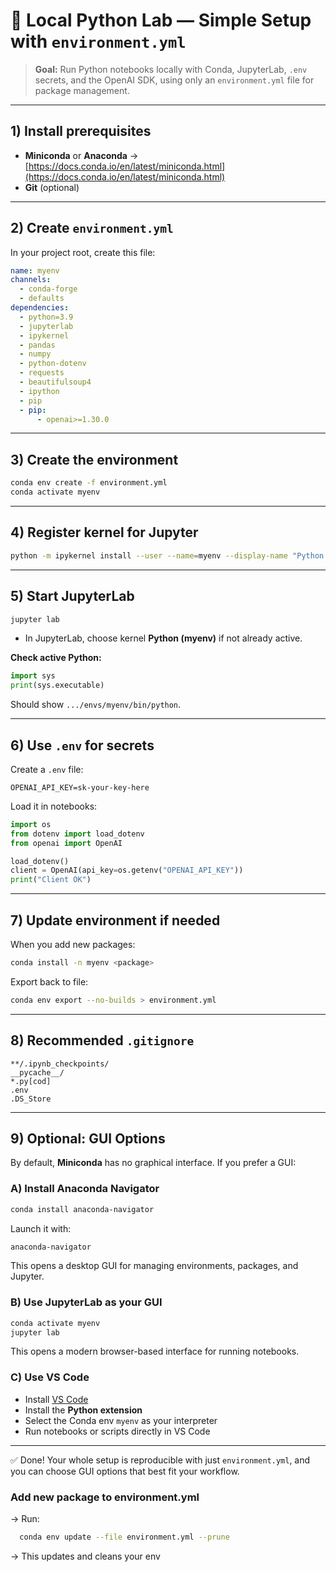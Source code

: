 # 🐍 Local Python Lab — Simple Setup with `environment.yml`

> **Goal:** Run Python notebooks locally with Conda, JupyterLab, `.env` secrets, and the OpenAI SDK, using only an `environment.yml` file for package management.

---

## 1) Install prerequisites

* **Miniconda** or **Anaconda** → [https://docs.conda.io/en/latest/miniconda.html](https://docs.conda.io/en/latest/miniconda.html)
* **Git** (optional)

---

## 2) Create `environment.yml`

In your project root, create this file:

```yaml
name: myenv
channels:
  - conda-forge
  - defaults
dependencies:
  - python=3.9
  - jupyterlab
  - ipykernel
  - pandas
  - numpy
  - python-dotenv
  - requests
  - beautifulsoup4
  - ipython
  - pip
  - pip:
      - openai>=1.30.0
```

---

## 3) Create the environment

```bash
conda env create -f environment.yml
conda activate myenv
```

---

## 4) Register kernel for Jupyter

```bash
python -m ipykernel install --user --name=myenv --display-name "Python (myenv)"
```

---

## 5) Start JupyterLab

```bash
jupyter lab
```

* In JupyterLab, choose kernel **Python (myenv)** if not already active.

**Check active Python:**

```python
import sys
print(sys.executable)
```

Should show `.../envs/myenv/bin/python`.

---

## 6) Use `.env` for secrets

Create a `.env` file:

```dotenv
OPENAI_API_KEY=sk-your-key-here
```

Load it in notebooks:

```python
import os
from dotenv import load_dotenv
from openai import OpenAI

load_dotenv()
client = OpenAI(api_key=os.getenv("OPENAI_API_KEY"))
print("Client OK")
```

---

## 7) Update environment if needed

When you add new packages:

```bash
conda install -n myenv <package>
```

Export back to file:

```bash
conda env export --no-builds > environment.yml
```

---

## 8) Recommended `.gitignore`

```gitignore
**/.ipynb_checkpoints/
__pycache__/
*.py[cod]
.env
.DS_Store
```

---

## 9) Optional: GUI Options

By default, **Miniconda** has no graphical interface. If you prefer a GUI:

### A) Install Anaconda Navigator

```bash
conda install anaconda-navigator
```

Launch it with:

```bash
anaconda-navigator
```

This opens a desktop GUI for managing environments, packages, and Jupyter.

### B) Use JupyterLab as your GUI

```bash
conda activate myenv
jupyter lab
```

This opens a modern browser-based interface for running notebooks.

### C) Use VS Code

* Install [VS Code](https://code.visualstudio.com/)
* Install the **Python extension**
* Select the Conda env `myenv` as your interpreter
* Run notebooks or scripts directly in VS Code

---

✅ Done! Your whole setup is reproducible with just `environment.yml`, and you can choose GUI options that best fit your workflow.


### Add new package to environment.yml
→ Run: 
```bash
  conda env update --file environment.yml --prune
```
→ This updates and cleans your env
